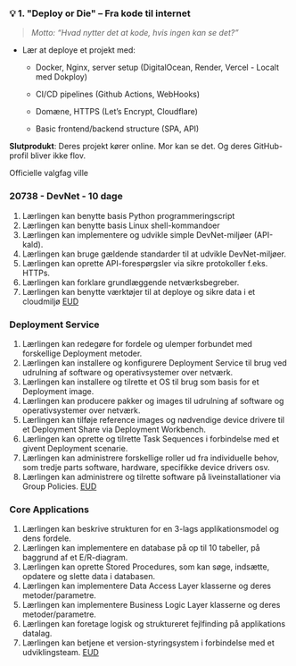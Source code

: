 ### 💡 **1. "Deploy or Die" – Fra kode til internet**

> _Motto: “Hvad nytter det at kode, hvis ingen kan se det?”_

- Lær at deploye et projekt med:
    
    - Docker, Nginx, server setup (DigitalOcean, Render, Vercel - Localt med Dokploy)
        
    - CI/CD pipelines (Github Actions, WebHooks)
        
    - Domæne, HTTPS (Let’s Encrypt, Cloudflare)
        
    - Basic frontend/backend structure (SPA, API)
        

**Slutprodukt**: Deres projekt kører online. Mor kan se det. Og deres GitHub-profil bliver ikke flov.

Officielle valgfag ville 
### 20738 - DevNet - 10 dage

1. Lærlingen kan benytte basis Python programmeringscript
2. Lærlingen kan benytte basis Linux shell-kommandoer
3. Lærlingen kan implementere og udvikle simple DevNet-miljøer (API-kald).
4. Lærlingen kan bruge gældende standarder til at udvikle DevNet-miljøer.
5. Lærlingen kan oprette API-forespørgsler via sikre protokoller f.eks. HTTPs.
6. Lærlingen kan forklare grundlæggende netværksbegreber.
7. Lærlingen kan benytte værktøjer til at deploye og sikre data i et cloudmiljø
	[EUD](https://www.eud.uddannelsesadministration.dk/Soeg/EUDEnkeltfag/Detaljer.aspx?FAG_ID=225258)

### Deployment Service
1. Lærlingen kan redegøre for fordele og ulemper forbundet med forskellige Deployment metoder.
2. Lærlingen kan installere og konfigurere Deployment Service til brug ved udrulning af software og operativsystemer over netværk.
3. Lærlingen kan installere og tilrette et OS til brug som basis for et Deployment image.
4. Lærlingen kan producere pakker og images til udrulning af software og operativsystemer over netværk.
5. Lærlingen kan tilføje reference images og nødvendige device drivere til et Deployment Share via Deployment Workbench.
6. Lærlingen kan oprette og tilrette Task Sequences i forbindelse med et givent Deployment scenarie.
7. Lærlingen kan administrere forskellige roller ud fra individuelle behov, som tredje parts software, hardware, specifikke device drivers osv.
8. Lærlingen kan administrere og tilrette software på liveinstallationer via Group Policies.
	[EUD](https://www.eud.uddannelsesadministration.dk/Soeg/EUDEnkeltfag/Detaljer.aspx?FAG_ID=213731)

### Core Applications

1. Lærlingen kan beskrive strukturen for en 3-lags applikationsmodel og dens fordele.
2. Lærlingen kan implementere en database på op til 10 tabeller, på baggrund af et E/R-diagram.
3. Lærlingen kan oprette Stored Procedures, som kan søge, indsætte, opdatere og slette data i databasen.
4. Lærlingen kan implementere Data Access Layer klasserne og deres metoder/parametre.
5. Lærlingen kan implementere Business Logic Layer klasserne og deres metoder/parametre.
6. Lærlingen kan foretage logisk og struktureret fejlfinding på applikations datalag.
7. Lærlingen kan betjene et version-styringsystem i forbindelse med et udviklingsteam.
	[EUD](https://www.eud.uddannelsesadministration.dk/Soeg/EUDEnkeltfag/Detaljer.aspx?FAG_ID=169993)
